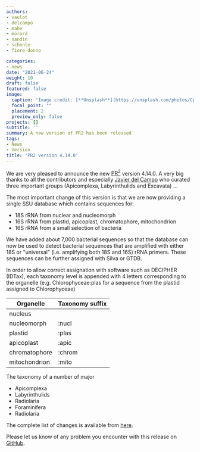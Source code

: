 ```yaml
---
authors:
- vaulot
- delcampo
- mahe
- morard
- sandin
- schonle
- fiore-donno

categories:
- news
date: "2021-06-24"
weight: 10
draft: false
featured: false
image:
  caption: 'Image credit: [**Unsplash**](https://unsplash.com/photos/CpkOjOcXdUY)'
  focal_point: ""
  placement: 2
  preview_only: false
projects: []
subtitle: ''
summary: A new version of PR2 has been released
tags:
- News
- Version
title: 'PR2 version 4.14.0'
---
```


We are very pleased to announce the new [PR<sup>2</sup>](https://pr2-database.org/) version 4.14.0. A very big thanks to all the contributors and especially [Javier del Campo](https://pr2-database.org/authors/delcampo/) who curated three important groups (Apicomplexa, Labyrinthulids and Excavata) ...

The most important change of this version is that we are now providing a single SSU database which contains sequences for:
  * 18S rRNA from nuclear and nucleomorph
  * 16S rRNA from plastid, apicoplast, chromatophore, mitochondrion
  * 16S rRNA from a small selection of bacteria

We have added about 7,000 bacterial sequences so that the database can now be used to detect bacterial sequences that are amplified with either 18S or "universal" (i.e. amplifying both 18S and 16S) rRNA primers.  These sequences can be further assigned with Silva or GTDB.

In order to allow correct assignation with software such as DECIPHER (IDTax), each taxonomy level is appended with 4 letters corresponding to the organelle (e.g. Chlorophyceae:plas for a sequence from the plastid assigned to Chlorophyceae)

Organelle | Taxonomy suffix
--- | ---
nucleus |
nucleomorph | :nucl
plastid | :plas
apicoplast | :apic
chromatophore | :chrom
mitochondrion | :mito

The taxonomy of a number of major

  * Apicomplexa
  * Labyrinthulids
  * Radiolaria
  * Foraminifera
  * Radiolaria
  
The complete list of changes is available from [here](https://github.com/pr2database/pr2database/releases/tag/v4.14.0).


Please let us know of any problem you encounter with this release on [GitHub](https://github.com/vaulot/pr2_database/issues).


